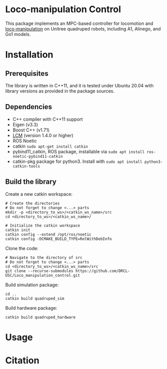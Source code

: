 # Loco-manipulation Control
This package implements an MPC-based controller for locomotion and [loco-manipulation](https://ieeexplore.ieee.org/abstract/document/10160523) on Unitree quadruped robots, including A1, Alinego, and Go1 models.

# Installation
## Prerequisites

The library is written in C++11, and it is tested under Ubuntu 20.04 with library versions as 
provided in the package sources.

## Dependencies

* C++ compiler with C++11 support
* Eigen (v3.3)
* Boost C++ (v1.71)
* [LCM](https://lcm-proj.github.io) (version 1.4.0 or higher)
* ROS Noetic
* catkin ``sudo apt-get install catkin``
* pybind11_catkin, ROS package, installable via ``sudo apt install ros-noetic-pybind11-catkin``
* catkin-pkg package for python3. Install with ``sudo apt install python3-catkin-tools``


## Build the library

Create a new catkin workspace:

```
# Create the directories
# Do not forget to change <...> parts
mkdir -p <directory_to_ws>/<catkin_ws_name>/src
cd <directory_to_ws>/<catkin_ws_name>/

# Initialize the catkin workspace
catkin init
catkin config --extend /opt/ros/noetic
catkin config -DCMAKE_BUILD_TYPE=RelWithDebInfo
```
Clone the code:

```
# Navigate to the directory of src
# Do not forget to change <...> parts
cd <directory_to_ws>/<catkin_ws_name>/src
git clone --recurse-submodules https://github.com/DRCL-USC/Loco_manipulation_control.git
```
Build simulation package:
```
cd ..
catkin build quadruped_sim
```
Build hardware package:
```
catkin build quadruped_hardware
```

# Usage

# Citation 
